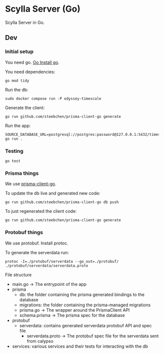 # Scylla Server (Go)

Scylla Server in Go.

## Dev

### Initial setup

You need go. [Go Install go](https://go.dev/doc/install).

You need dependencies:  
```
go mod tidy
```

Run the db:  
```
sudo docker compose run -P odyssey-timescale
```

Generate the client:  
```
go run github.com/steebchen/prisma-client-go generate
```

Run the app:
```
SOURCE_DATABASE_URL=postgresql://postgres:password@127.0.0.1:5432/timescaledb go run .
```
### Testing

```
go test
```

### Prisma things

We use [prisma-client-go](https://github.com/steebchen/prisma-client-go).

To update the db live and generated new code:
```
go run github.com/steebchen/prisma-client-go db push
```

To just regenerated the client code:
```
go run github.com/steebchen/prisma-client-go generate
```



### Protobuf things

We use protobuf.  Install protoc.

To generate the serverdata run:
```
protoc -I=./protobuf/serverdata --go_out=./protobuf/ ./protobuf/serverdata/serverdata.proto
```


File structure

- main.go -> The entrypoint of the app
- prisma
  - db: the folder containing the prisma generated bindings to the database
  - migrations: the folder containing the prisma-managed migrations
  - prisma.go -> The wrapper around the PrismaClient API
  - schema.prisma ->  The prisma spec for the database
- protobuf
  - serverdata: contains generated serverdata protobuf API and spec file
    - serverdata.proto -> The protobuf spec file for the serverdata sent from calypso
- services: various services and their tests for interacting with the db


